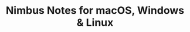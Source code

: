 ---
name: Nimbus Notes
url: 'https://nimbus.everhelper.me'
category: Productivity
title: 'Nimbus Notes for macOS, Windows & Linux'
key: nimbus-notes

---